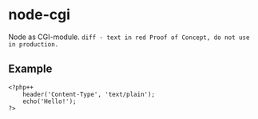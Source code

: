 # node-cgi

Node as CGI-module.  ```diff - text in red Proof of Concept, do not use in production.```


## Example

```php++
<?php++
    header('Content-Type', 'text/plain');
    echo('Hello!');
?>

